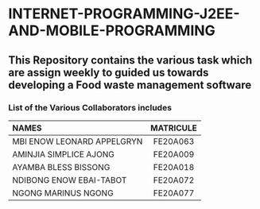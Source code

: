 # INTERNET-PROGRAMMING-J2EE-AND-MOBILE-PROGRAMMING 
## This Repository contains the various task which are assign weekly to guided us towards developing a Food waste management software 

### List of the Various Collaborators includes
| NAMES                  |   MATRICULE       |
|:-----------------------|:-----------------:|
| MBI ENOW LEONARD APPELGRYN     |   FE20A063|      
| AMINJIA SIMPLICE AJONG	     |   FE20A009|
| AYAMBA BLESS BISSONG	         |   FE20A018|
| NDIBONG ENOW EBAI-TABOT        |	 FE20A072|
| NGONG MARINUS NGONG	         |   FE20A077|       
